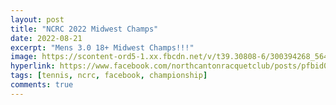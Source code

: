 ```yaml
---
layout: post
title: "NCRC 2022 Midwest Champs"
date: 2022-08-21
excerpt: "Mens 3.0 18+ Midwest Champs!!!"
image: https://scontent-ord5-1.xx.fbcdn.net/v/t39.30808-6/300394268_564072605510530_1465062278907246229_n.jpg?stp=cp6_dst-jpg&_nc_cat=111&ccb=1-7&_nc_sid=dd5e9f&_nc_ohc=GcD571Bf42EAX9sFh3K&_nc_ht=scontent-ord5-1.xx&oh=00_AfAfh6JP0V5igRmIjUtSca4b8XFD-YP6_ZNUDCyJssWuNw&oe=65714031
hyperlink: https://www.facebook.com/northcantonracquetclub/posts/pfbid0bHeuUrRRcDpk9r6G8oFKHpukCjSxT5wkmfCsLSXorHphfYRDRUbz8WqMK4qk1AUgl
tags: [tennis, ncrc, facebook, championship]
comments: true
---
```

